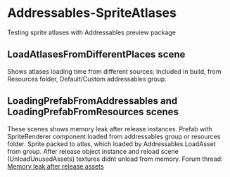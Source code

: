 # Addressables-SpriteAtlases
Testing sprite atlases with Addressables preview package 

## LoadAtlasesFromDifferentPlaces scene
Shows atlases loading time from different sources: Included in build, from Resources folder, Default/Custom addressables group.

## LoadingPrefabFromAddressables and LoadingPrefabFromResources scenes
These scenes shows memory leak after release instances.
Prefab with SpriteRenderer component loaded from addressables group or resources folder. Sprite packed to atlas, which loaded by Addressables.LoadAsset from group. After release object instance and reload scene (UnloadUnusedAssets) textures didnt unload from memory.
Forum thread: [Memory leak after release assets](https://forum.unity.com/threads/bug-memory-leak-after-release-assets.594532/)
